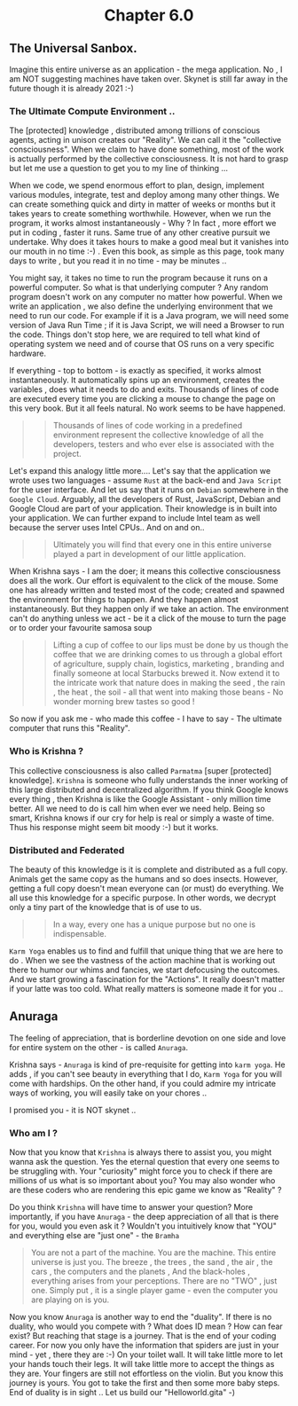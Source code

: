 <center><h1>Chapter 6.0</h1></center>

## The Universal Sanbox.

Imagine this entire universe as an application - the mega application. No , I am NOT suggesting machines have taken over. Skynet is still far away in the future though it is already 2021 :-) 


### The Ultimate Compute Environment ..


The [protected] knowledge , distributed among trillions of conscious agents,  acting in unison creates our "Reality". We can call it the "collective consciousness".  When we claim to have done something, most of  the work is actually performed by  the collective consciousness. It is not hard to grasp but let me use a question to get you to my line of thinking ...

When we code, we spend enormous effort to plan, design, implement various modules, integrate, test and deploy among many other things.  We can create something quick and dirty in matter of weeks or months but it takes years to create something worthwhile. However, when we run the program, it works almost instantaneously - Why ?  In fact , more effort we put in coding , faster it runs. Same true of any other creative pursuit we undertake. Why does it takes hours to make a good meal but it vanishes into our mouth in no time :-) . Even this book, as simple as this page, took many days  to write , but you read it in no time - may be minutes .. 


You might say, it takes no time to run the program because it runs on a powerful computer. So what is that underlying computer ? Any random program doesn't work on any computer no matter how powerful. When we write an application , we also define the underlying environment that we need to run our code. For example if it is a Java program, we will need some version of Java Run Time ; if it is Java Script, we will need a Browser to run the code. Things don't stop here, we are required to tell what kind of operating system we need and of course that OS runs on a very specific hardware. 

If everything - top to bottom - is exactly as specified, it works almost instantaneously. It automatically spins up an environment, creates the variables , does what it needs to do and exits. Thousands of lines of code are executed every time you are clicking a mouse to change the page on this very book. But it all feels natural. No work seems to be have happened. 

>> Thousands of lines of code working in a predefined environment represent the collective knowledge of all the developers, testers and who ever else is associated with the project. 

Let's expand this analogy little more.... Let's say that the application we wrote uses two languages - assume `Rust` at the back-end and `Java Script` for the user interface. And let us say that it runs on `Debian` somewhere in the `Google Cloud`. Arguably, all the developers of Rust, JavaScript, Debian and Google Cloud are part of your application. Their knowledge is in built into your application. We can further expand to include Intel team as well because the server uses Intel CPUs.. And on and on.. 

>> Ultimately you will find that every one in this entire universe played a part in development of our little application. 

When Krishna says - I am the doer; it means this collective  consciousness does all the work. Our effort is equivalent to the click of the mouse. Some one has already written and tested most of the code; created  and spawned the environment for things to happen. And they happen almost instantaneously. But they happen only if we take an action. The environment can't do anything unless we act - be it a click of the mouse to turn the page or to order your favourite samosa soup 

>>Lifting a cup of coffee to our lips must be done by us though the coffee that we are drinking comes to us through a global effort of agriculture, supply chain, logistics, marketing , branding and finally someone at local Starbucks brewed it. Now extend it to the intricate work that nature does in making the seed , the rain , the heat , the soil - all that went into making those beans - No wonder morning brew tastes so good !

So now if you ask me - who made this coffee - I have to say - The ultimate computer that runs this "Reality". 


### Who is Krishna ?

This collective consciousness  is also called `Parmatma` [super [protected] knowledge].  `Krishna` is  someone who fully understands the inner working of this large distributed and decentralized algorithm. If you think Google knows every thing , then Krishna is like the Google Assistant - only million time better. All we need to do is call him when ever we need help. Being so smart, Krishna knows if our cry for help is real or simply a waste of time. Thus his response might seem bit moody :-) but it works. 

### Distributed and Federated
The beauty of this knowledge is it is complete and distributed as a full copy. Animals get the same copy as the humans and so does insects. However, getting a full copy doesn't mean everyone can (or must) do everything. We all use this knowledge for a specific purpose. In other words, we decrypt only a tiny part of the knowledge that is of use to us. 

>> In a way, every one has a unique purpose but no one is indispensable. 

`Karm Yoga` enables us to find and fulfill that unique thing that we are here to do . When we see the vastness of the action machine that is working out there to humor our whims and fancies, we start defocusing the outcomes. And we start growing a fascination for the "Actions". It really doesn't matter if your latte was too cold. What really matters is someone made it for you ..

## Anuraga

The feeling of appreciation, that is borderline devotion on one side and love for entire system on the other - is called `Anuraga`. 

Krishna says - `Anuraga` is kind of pre-requisite for getting into `karm yoga`. He adds , if you can't see beauty in everything that I do, `Karm Yoga` for you will come with hardships. On the other hand, if you could admire my intricate ways of working, you will easily take on your chores ..

I promised you - it is NOT skynet ..

### Who am I ?

Now that you know that `Krishna` is always there to assist you, you might wanna ask the question. Yes the eternal question that every one seems to be struggling with. Your "curiosity" might force you to check if there are millions of us what is so important about you? You may also wonder who are these coders who are rendering this epic game we know as "Reality" ?

Do you think `Krishna` will have time to answer your question? More importantly, if you have `Anuraga` - the deep appreciation of all that is there for you, would you even ask it ? Wouldn't you intuitively know that "YOU" and everything else are "just one" - the `Bramha`

> You are not a part of the machine. You are the machine. This entire universe is just you. The breeze , the trees , the sand , the air , the cars , the computers and the planets , And the black-holes , everything arises from your perceptions. There are no "TWO" , just one. Simply put , it is a single player game - even the computer you are playing on is you. 

Now you know `Anuraga` is another way to end the "duality". If there is no duality, who would you compete with ? What does ID mean ? How can fear exist? But reaching that stage is a journey. That is the end of your coding career. For now you only have the information that spiders are just in your mind - yet , there they are :-) On your toilet wall. It will take little more to let your hands touch their legs. It will take little more to accept the things as they are. Your fingers are still not effortless on the violin. But you know this journey is yours. You got to take the first and then some more baby steps. End of duality is in sight ..  Let us build our "Helloworld.gita" -) 
